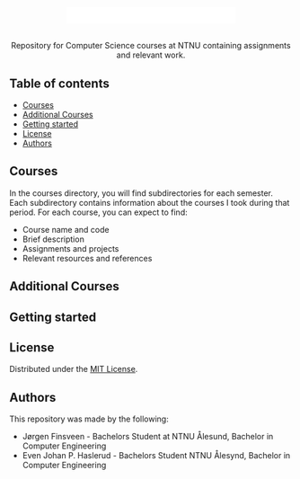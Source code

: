 <div align="center">
  <img align="center" width="300" src="images/ntnu_bredde_eng_neg.png" />
</div>

<br />
<p align="center">Repository for Computer Science courses at NTNU containing assignments and relevant work.</p>

## Table of contents

- [Courses](#courses)
- [Additional Courses](#additional-courses)
- [Getting started](#getting-started)
- [License](#license)
- [Authors](#authors)

## Courses

<p>In the courses directory, you will find subdirectories for each semester. Each subdirectory contains information about the courses I took during that period. For each course, you can expect to find: </p>

* Course name and code
* Brief description
* Assignments and projects
* Relevant resources and references

## Additional Courses

## Getting started

## License

Distributed under the [MIT License](LICENSE).

## Authors
This repository was made by the following:

* Jørgen Finsveen - Bachelors Student at NTNU Ålesund, Bachelor in Computer Engineering
* Even Johan P. Haslerud - Bachelors Student NTNU Ålesynd, Bachelor in Computer Engineering 
